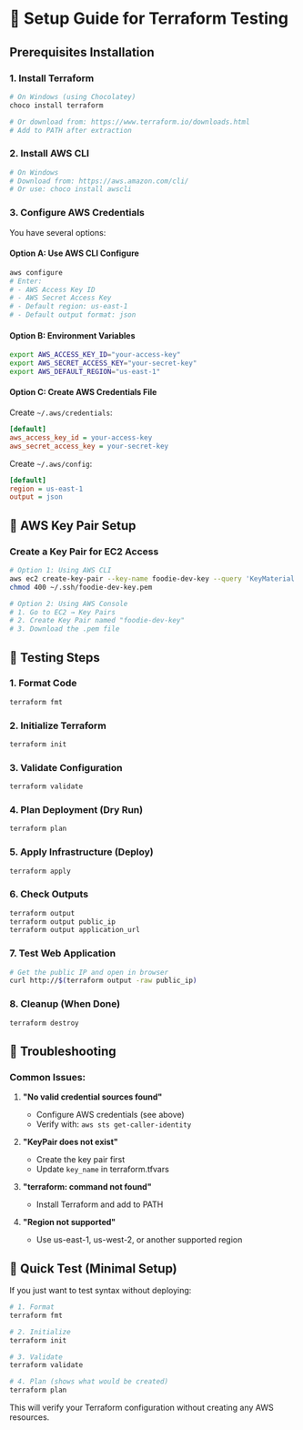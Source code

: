# 🚀 Setup Guide for Terraform Testing

## Prerequisites Installation

### 1. Install Terraform
```bash
# On Windows (using Chocolatey)
choco install terraform

# Or download from: https://www.terraform.io/downloads.html
# Add to PATH after extraction
```

### 2. Install AWS CLI
```bash
# On Windows
# Download from: https://aws.amazon.com/cli/
# Or use: choco install awscli
```

### 3. Configure AWS Credentials
You have several options:

#### Option A: Use AWS CLI Configure
```bash
aws configure
# Enter:
# - AWS Access Key ID
# - AWS Secret Access Key  
# - Default region: us-east-1
# - Default output format: json
```

#### Option B: Environment Variables
```bash
export AWS_ACCESS_KEY_ID="your-access-key"
export AWS_SECRET_ACCESS_KEY="your-secret-key"
export AWS_DEFAULT_REGION="us-east-1"
```

#### Option C: Create AWS Credentials File
Create `~/.aws/credentials`:
```ini
[default]
aws_access_key_id = your-access-key
aws_secret_access_key = your-secret-key
```

Create `~/.aws/config`:
```ini
[default]
region = us-east-1
output = json
```

## 🔑 AWS Key Pair Setup

### Create a Key Pair for EC2 Access
```bash
# Option 1: Using AWS CLI
aws ec2 create-key-pair --key-name foodie-dev-key --query 'KeyMaterial' --output text > ~/.ssh/foodie-dev-key.pem
chmod 400 ~/.ssh/foodie-dev-key.pem

# Option 2: Using AWS Console
# 1. Go to EC2 → Key Pairs
# 2. Create Key Pair named "foodie-dev-key"
# 3. Download the .pem file
```

## 🧪 Testing Steps

### 1. Format Code
```bash
terraform fmt
```

### 2. Initialize Terraform
```bash
terraform init
```

### 3. Validate Configuration
```bash
terraform validate
```

### 4. Plan Deployment (Dry Run)
```bash
terraform plan
```

### 5. Apply Infrastructure (Deploy)
```bash
terraform apply
```

### 6. Check Outputs
```bash
terraform output
terraform output public_ip
terraform output application_url
```

### 7. Test Web Application
```bash
# Get the public IP and open in browser
curl http://$(terraform output -raw public_ip)
```

### 8. Cleanup (When Done)
```bash
terraform destroy
```

## 🔧 Troubleshooting

### Common Issues:

1. **"No valid credential sources found"**
   - Configure AWS credentials (see above)
   - Verify with: `aws sts get-caller-identity`

2. **"KeyPair does not exist"**
   - Create the key pair first
   - Update `key_name` in terraform.tfvars

3. **"terraform: command not found"**
   - Install Terraform and add to PATH

4. **"Region not supported"**
   - Use us-east-1, us-west-2, or another supported region

## 🎯 Quick Test (Minimal Setup)

If you just want to test syntax without deploying:

```bash
# 1. Format
terraform fmt

# 2. Initialize  
terraform init

# 3. Validate
terraform validate

# 4. Plan (shows what would be created)
terraform plan
```

This will verify your Terraform configuration without creating any AWS resources.
